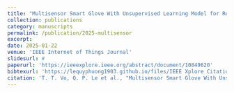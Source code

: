 ```yaml
---
title: "Multisensor Smart Glove With Unsupervised Learning Model for Real-Time Wrist Motion Analysis in Golf Swing Biomechanics"
collection: publications
category: manuscripts
permalink: /publication/2025-multisensor
excerpt: 
date: 2025-01-22
venue: 'IEEE Internet of Things Journal'
slidesurl: #
paperurl: 'https://ieeexplore.ieee.org/abstract/document/10849620'
bibtexurl: 'https://lequyphuong1903.github.io/files/IEEE Xplore Citation BibTeX Download 2025.10.31.11.59.37.bib'
citation: 'T. T. Vo, Q. P. Le et al., "Multisensor Smart Glove With Unsupervised Learning Model for Real-Time Wrist Motion Analysis in Golf Swing Biomechanics," in IEEE Internet of Things Journal, vol. 12, no. 11, pp. 16574-16586, 2025.'
---
```

